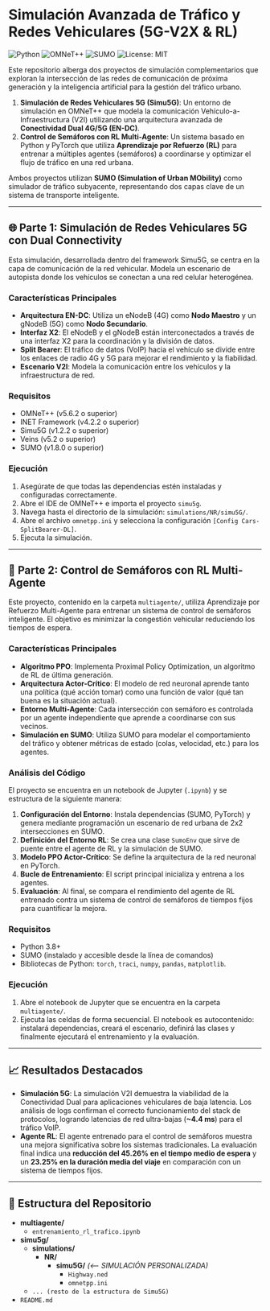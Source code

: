 # Simulación Avanzada de Tráfico y Redes Vehiculares (5G-V2X & RL)

![Python](https://img.shields.io/badge/Python-3.8%2B-blue.svg)
![OMNeT++](https://img.shields.io/badge/OMNeT++-5.6-green.svg)
![SUMO](https://img.shields.io/badge/SUMO-1.8.0%2B-orange.svg)
![License: MIT](https://img.shields.io/badge/License-MIT-yellow.svg)

Este repositorio alberga dos proyectos de simulación complementarios que exploran la intersección de las redes de comunicación de próxima generación y la inteligencia artificial para la gestión del tráfico urbano.

1.  **Simulación de Redes Vehiculares 5G (Simu5G)**: Un entorno de simulación en OMNeT++ que modela la comunicación Vehículo-a-Infraestructura (V2I) utilizando una arquitectura avanzada de **Conectividad Dual 4G/5G (EN-DC)**.
2.  **Control de Semáforos con RL Multi-Agente**: Un sistema basado en Python y PyTorch que utiliza **Aprendizaje por Refuerzo (RL)** para entrenar a múltiples agentes (semáforos) a coordinarse y optimizar el flujo de tráfico en una red urbana.

Ambos proyectos utilizan **SUMO (Simulation of Urban MObility)** como simulador de tráfico subyacente, representando dos capas clave de un sistema de transporte inteligente.

---

## 🌐 Parte 1: Simulación de Redes Vehiculares 5G con Dual Connectivity

Esta simulación, desarrollada dentro del framework Simu5G, se centra en la capa de comunicación de la red vehicular. Modela un escenario de autopista donde los vehículos se conectan a una red celular heterogénea.

### Características Principales
* **Arquitectura EN-DC**: Utiliza un eNodeB (4G) como **Nodo Maestro** y un gNodeB (5G) como **Nodo Secundario**.
* **Interfaz X2**: El eNodeB y el gNodeB están interconectados a través de una interfaz X2 para la coordinación y la división de datos.
* **Split Bearer**: El tráfico de datos (VoIP) hacia el vehículo se divide entre los enlaces de radio 4G y 5G para mejorar el rendimiento y la fiabilidad.
* **Escenario V2I**: Modela la comunicación entre los vehículos y la infraestructura de red.

### Requisitos
* OMNeT++ (v5.6.2 o superior)
* INET Framework (v4.2.2 o superior)
* Simu5G (v1.2.2 o superior)
* Veins (v5.2 o superior)
* SUMO (v1.8.0 o superior)

### Ejecución
1.  Asegúrate de que todas las dependencias estén instaladas y configuradas correctamente.
2.  Abre el IDE de OMNeT++ e importa el proyecto `simu5g`.
3.  Navega hasta el directorio de la simulación: `simulations/NR/simu5G/`.
4.  Abre el archivo `omnetpp.ini` y selecciona la configuración `[Config Cars-SplitBearer-DL]`.
5.  Ejecuta la simulación.

---

## 🚦 Parte 2: Control de Semáforos con RL Multi-Agente

Este proyecto, contenido en la carpeta `multiagente/`, utiliza Aprendizaje por Refuerzo Multi-Agente para entrenar un sistema de control de semáforos inteligente. El objetivo es minimizar la congestión vehicular reduciendo los tiempos de espera.

### Características Principales
* **Algoritmo PPO**: Implementa Proximal Policy Optimization, un algoritmo de RL de última generación.
* **Arquitectura Actor-Crítico**: El modelo de red neuronal aprende tanto una política (qué acción tomar) como una función de valor (qué tan buena es la situación actual).
* **Entorno Multi-Agente**: Cada intersección con semáforo es controlada por un agente independiente que aprende a coordinarse con sus vecinos.
* **Simulación en SUMO**: Utiliza SUMO para modelar el comportamiento del tráfico y obtener métricas de estado (colas, velocidad, etc.) para los agentes.

### Análisis del Código
El proyecto se encuentra en un notebook de Jupyter (`.ipynb`) y se estructura de la siguiente manera:
1.  **Configuración del Entorno**: Instala dependencias (SUMO, PyTorch) y genera mediante programación un escenario de red urbana de 2x2 intersecciones en SUMO.
2.  **Definición del Entorno RL**: Se crea una clase `SumoEnv` que sirve de puente entre el agente de RL y la simulación de SUMO.
3.  **Modelo PPO Actor-Crítico**: Se define la arquitectura de la red neuronal en PyTorch.
4.  **Bucle de Entrenamiento**: El script principal inicializa y entrena a los agentes.
5.  **Evaluación**: Al final, se compara el rendimiento del agente de RL entrenado contra un sistema de control de semáforos de tiempos fijos para cuantificar la mejora.

### Requisitos
* Python 3.8+
* SUMO (instalado y accesible desde la línea de comandos)
* Bibliotecas de Python: `torch`, `traci`, `numpy`, `pandas`, `matplotlib`.

### Ejecución
1.  Abre el notebook de Jupyter que se encuentra en la carpeta `multiagente/`.
2.  Ejecuta las celdas de forma secuencial. El notebook es autocontenido: instalará dependencias, creará el escenario, definirá las clases y finalmente ejecutará el entrenamiento y la evaluación.

---

## 📈 Resultados Destacados

* **Simulación 5G**: La simulación V2I demuestra la viabilidad de la Conectividad Dual para aplicaciones vehiculares de baja latencia. Los análisis de logs confirman el correcto funcionamiento del stack de protocolos, logrando latencias de red ultra-bajas (**~4.4 ms**) para el tráfico VoIP.
* **Agente RL**: El agente entrenado para el control de semáforos muestra una mejora significativa sobre los sistemas tradicionales. La evaluación final indica una **reducción del 45.26% en el tiempo medio de espera** y un **23.25% en la duración media del viaje** en comparación con un sistema de tiempos fijos.

---

## 📂 Estructura del Repositorio

- **multiagente/**
  - `entrenamiento_rl_trafico.ipynb`
- **simu5g/**
  - **simulations/**
    - **NR/**
      - **simu5G/** *(<-- SIMULACIÓN PERSONALIZADA)*
        - `Highway.ned`
        - `omnetpp.ini`
  - `... (resto de la estructura de Simu5G)`
- `README.md`
